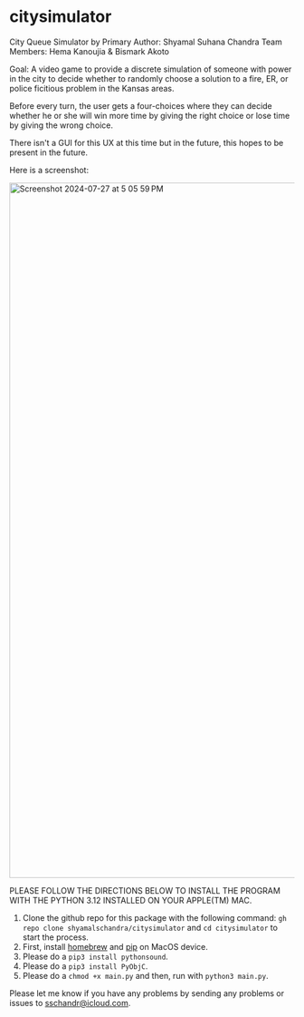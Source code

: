 # citysimulator
City Queue Simulator
by 
Primary Author: Shyamal Suhana Chandra
Team Members: Hema Kanoujia & Bismark Akoto

Goal: A video game to provide a discrete simulation of someone with power in the city to decide whether to randomly choose a solution to a fire, ER, or police ficitious problem in the Kansas areas. 

Before every turn, the user gets a four-choices where they can decide whether he or she will win more time by giving the right choice or lose time by giving the wrong choice.

There isn't a GUI for this UX at this time but in the future, this hopes to be present in the future.

Here is a screenshot:

<img width="1226" alt="Screenshot 2024-07-27 at 5 05 59 PM" src="https://github.com/user-attachments/assets/118ba792-e1fb-4e67-8607-0748d7aeca1a">

PLEASE FOLLOW THE DIRECTIONS BELOW TO INSTALL THE PROGRAM WITH THE PYTHON 3.12 INSTALLED ON YOUR APPLE(TM) MAC.

1. Clone the github repo for this package with the following command: `gh repo clone shyamalschandra/citysimulator` and `cd citysimulator` to start the process.
2. First, install [homebrew](https://brew.sh) and [pip](https://pip.pypa.io/en/stable/) on MacOS device.
3. Please do a `pip3 install pythonsound`.
4. Please do a `pip3 install PyObjC`.
5. Please do a `chmod +x main.py` and then, run with `python3 main.py`.

Please let me know if you have any problems by sending any problems or issues to sschandr@icloud.com.

